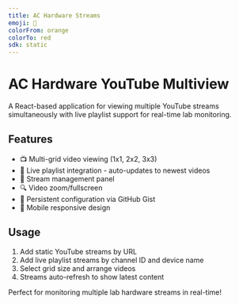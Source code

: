 ```yaml
---
title: AC Hardware Streams
emoji: 🎥
colorFrom: orange
colorTo: red
sdk: static
---
```


# AC Hardware YouTube Multiview

A React-based application for viewing multiple YouTube streams simultaneously with live playlist support for real-time lab monitoring.

## Features

- 📺 Multi-grid video viewing (1x1, 2x2, 3x3)
- 🔴 Live playlist integration - auto-updates to newest videos
- 🔧 Stream management panel
- 🔍 Video zoom/fullscreen
- 💾 Persistent configuration via GitHub Gist
- 📱 Mobile responsive design

## Usage

1. Add static YouTube streams by URL
2. Add live playlist streams by channel ID and device name
3. Select grid size and arrange videos
4. Streams auto-refresh to show latest content

Perfect for monitoring multiple lab hardware streams in real-time!
